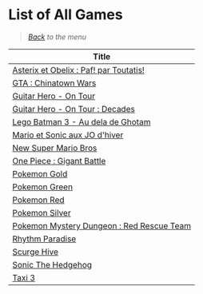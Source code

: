 # List of All Games


> *[Back](../games.md) to the menu*

| Title |
| --- |
| [Asterix et Obelix : Paf! par Toutatis!](https://fr.m.wikipedia.org/wiki/Ast%C3%A9rix_et_Ob%C3%A9lix_:_Paf_!_Par_Toutatis_!) |
| [GTA : Chinatown Wars](https://fr.m.wikipedia.org/wiki/Grand_Theft_Auto:_Chinatown_Wars) |
| [Guitar Hero - On Tour](https://fr.m.wikipedia.org/wiki/Guitar_Hero:_On_Tour) |
| [Guitar Hero - On Tour : Decades](https://simple.m.wikipedia.org/wiki/Guitar_Hero_On_Tour:_Decades) |
| [Lego Batman 3 - Au dela de Ghotam](https://fr.m.wikipedia.org/wiki/Lego_Batman_3_:_Au-del%C3%A0_de_Gotham) |
| [Mario et Sonic aux JO d'hiver](https://fr.m.wikipedia.org/wiki/Mario_et_Sonic_aux_Jeux_olympiques_d%27hiver) |
| [New Super Mario Bros](https://mario.fandom.com/fr/wiki/New_Super_Mario_Bros.) |
| [One Piece : Gigant Battle](https://fr.m.wikipedia.org/wiki/One_Piece:_Gigant_Battle!) |
| [Pokemon Gold](https://fr.m.wikipedia.org/wiki/Pok%C3%A9mon_Or_et_Argent) |
| [Pokemon Green](https://fr.m.wikipedia.org/wiki/Pok%C3%A9mon_Rouge_et_Bleu) |
| [Pokemon Red](https://fr.m.wikipedia.org/wiki/Pok%C3%A9mon_Rouge_et_Bleu) |
| [Pokemon Silver](https://fr.m.wikipedia.org/wiki/Pok%C3%A9mon_Or_et_Argent) |
| [Pokemon Mystery Dungeon : Red Rescue Team](https://fr.m.wikipedia.org/wiki/Pok%C3%A9mon_Donjon_Myst%C3%A8re_:_%C3%89quipe_de_secours_rouge_et_%C3%89quipe_de_secours_bleue) |
| [Rhythm Paradise](https://fr.m.wikipedia.org/wiki/Rhythm_Paradise) |
| [Scurge Hive](https://en.m.wikipedia.org/wiki/Scurge:_Hive) |
| [Sonic The Hedgehog](https://en.wikipedia.org/wiki/Sonic_the_Hedgehog_(1991_video_game)) |
| [Taxi 3](https://fr.m.wikipedia.org/wiki/Taxi_3_(jeu_vid%C3%A9o)) |
